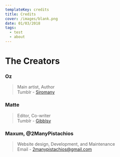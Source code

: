 ```yaml
---
templateKey: credits
title: Credits
cover: /images/blank.png
date: 01/03/2018
tags:
  - test
  - about
---
```

# The Creators

<still working on this page at the moment>

### Oz
> Main artist, Author\
> Tumblr - [Siromany](http://siromany.tumblr.com/)

### Matte
> Editor, Co-writer\
> Tumblr - [Gibblsy](http://gibblsy.tumblr.com)

### Maxum, @2ManyPistachios <please fill out your own credits dude> 
> Website design, Development, and Maintenance\
> Email - [2manypistachios@gmail.com](2manypistachios@gmail.com)
